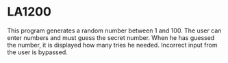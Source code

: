 # LA1200
This program generates a random number between 1 and 100. The user can enter numbers and must guess the secret number. When he has guessed the number, it is displayed how many tries he needed. Incorrect input from the user is bypassed.

